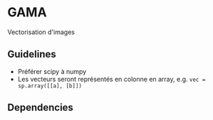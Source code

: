 # GAMA
Vectorisation d'images

## Guidelines
* Préférer scipy à numpy
* Les vecteurs seront représentés en colonne en array, e.g. `vec = sp.array([[a], [b]])`

## Dependencies
